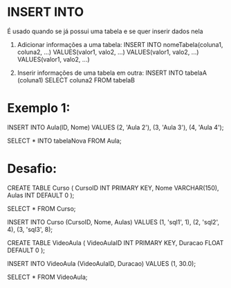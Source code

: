 # INSERT INTO
É usado quando se já possui uma tabela e se quer inserir dados nela

1. Adicionar informações a uma tabela:
INSERT INTO nomeTabela(coluna1, coluna2, ...)
VALUES(valor1, valo2, ...)
VALUES(valor1, valo2, ...)
VALUES(valor1, valo2, ...)

2. Inserir informações de uma tabela em outra:
INSERT INTO tabelaA (coluna1)
SELECT coluna2
FROM tabelaB

# Exemplo 1:
INSERT INTO Aula(ID, Nome)
VALUES
(2, 'Aula 2'),
(3, 'Aula 3'),
(4, 'Aula 4');

SELECT * INTO 
tabelaNova FROM Aula;

# Desafio:
CREATE TABLE Curso (
CursoID INT PRIMARY KEY,
Nome VARCHAR(150),
Aulas INT DEFAULT 0
);

SELECT *
FROM Curso;

INSERT INTO Curso (CursoID, Nome, Aulas)
VALUES
(1, 'sql1', 1),
(2, 'sql2', 4),
(3, 'sql3', 8);

CREATE TABLE VideoAula (
VideoAulaID INT PRIMARY KEY,
Duracao FLOAT DEFAULT 0
);

INSERT INTO VideoAula (VideoAulaID, Duracao)
VALUES
(1, 30.0);

SELECT *
FROM VideoAula;